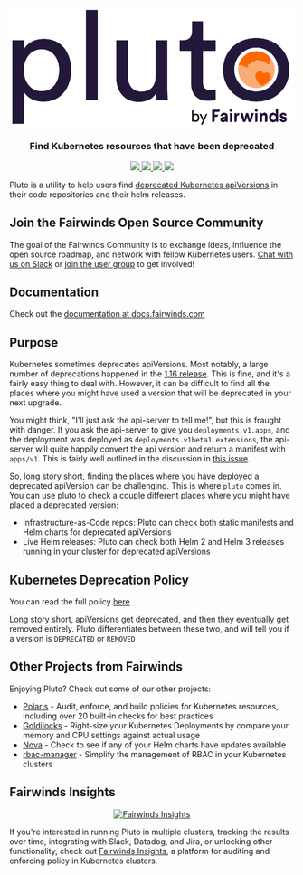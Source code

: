 <div align="center" class="no-border">
  <img src="/img/pluto-logo.png" alt="Pluto Logo">
  <br>
  <h3>Find Kubernetes resources that have been deprecated</h3>
  <a href="https://github.com/FairwindsOps/pluto/releases">
    <img src="https://img.shields.io/github/v/release/FairwindsOps/pluto">
  </a>
  <a href="https://goreportcard.com/report/github.com/FairwindsOps/pluto">
    <img src="https://goreportcard.com/badge/github.com/FairwindsOps/pluto">
  </a>
  <a href="https://circleci.com/gh/FairwindsOps/pluto.svg">
    <img src="https://circleci.com/gh/FairwindsOps/pluto.svg?style=svg">
  </a>
  <a href="https://insights.fairwinds.com/gh/FairwindsOps/pluto">
    <img src="https://insights.fairwinds.com/v0/gh/FairwindsOps/pluto/badge.svg">
  </a>
</div>

Pluto is a utility to help users find [deprecated Kubernetes apiVersions](https://k8s.io/docs/reference/using-api/deprecation-guide/) in their code repositories and their helm releases.

## Join the Fairwinds Open Source Community

The goal of the Fairwinds Community is to exchange ideas, influence the open source roadmap, and network with fellow Kubernetes users. [Chat with us on Slack](https://join.slack.com/t/fairwindscommunity/shared_invite/zt-e3c6vj4l-3lIH6dvKqzWII5fSSFDi1g) or [join the user group](https://www.fairwinds.com/open-source-software-user-group) to get involved!

## Documentation
Check out the [documentation at docs.fairwinds.com](https://pluto.docs.fairwinds.com)

## Purpose

Kubernetes sometimes deprecates apiVersions. Most notably, a large number of deprecations happened in the [1.16 release](https://kubernetes.io/blog/2019/07/18/api-deprecations-in-1-16/). This is fine, and it's a fairly easy thing to deal with. However, it can be difficult to find all the places where you might have used a version that will be deprecated in your next upgrade.

You might think, "I'll just ask the api-server to tell me!", but this is fraught with danger. If you ask the api-server to give you `deployments.v1.apps`, and the deployment was deployed as `deployments.v1beta1.extensions`, the api-server will quite happily convert the api version and return a manifest with `apps/v1`. This is fairly well outlined in the discussion in [this issue](https://github.com/kubernetes/kubernetes/issues/58131#issuecomment-356823588).

So, long story short, finding the places where you have deployed a deprecated apiVersion can be challenging. This is where `pluto` comes in. You can use pluto to check a couple different places where you might have placed a deprecated version:
* Infrastructure-as-Code repos: Pluto can check both static manifests and Helm charts for deprecated apiVersions
* Live Helm releases: Pluto can check both Helm 2 and Helm 3 releases running in your cluster for deprecated apiVersions

## Kubernetes Deprecation Policy

You can read the full policy [here](https://kubernetes.io/docs/reference/using-api/deprecation-policy/)

Long story short, apiVersions get deprecated, and then they eventually get removed entirely. Pluto differentiates between these two, and will tell you if a version is `DEPRECATED` or `REMOVED`


## Other Projects from Fairwinds

Enjoying Pluto? Check out some of our other projects:
* [Polaris](https://github.com/FairwindsOps/Polaris) - Audit, enforce, and build policies for Kubernetes resources, including over 20 built-in checks for best practices
* [Goldilocks](https://github.com/FairwindsOps/Goldilocks) - Right-size your Kubernetes Deployments by compare your memory and CPU settings against actual usage
* [Nova](https://github.com/FairwindsOps/Nova) - Check to see if any of your Helm charts have updates available
* [rbac-manager](https://github.com/FairwindsOps/rbac-manager) - Simplify the management of RBAC in your Kubernetes clusters

## Fairwinds Insights
<p align="center">
  <a href="https://www.fairwinds.com/pluto-users-insights?utm_source=pluto&utm_medium=ad&utm_campaign=plutoad">
    <img src="https://pluto.docs.fairwinds.com/img/insights-banner.png" alt="Fairwinds Insights" width="550"/>
  </a>
</p>

If you're interested in running Pluto in multiple clusters,
tracking the results over time, integrating with Slack, Datadog, and Jira,
or unlocking other functionality, check out
[Fairwinds Insights](https://www.fairwinds.com/pluto-users-insights?utm_source=pluto&utm_medium=pluto&utm_campaign=pluto), a platform for auditing and enforcing policy in Kubernetes clusters.
